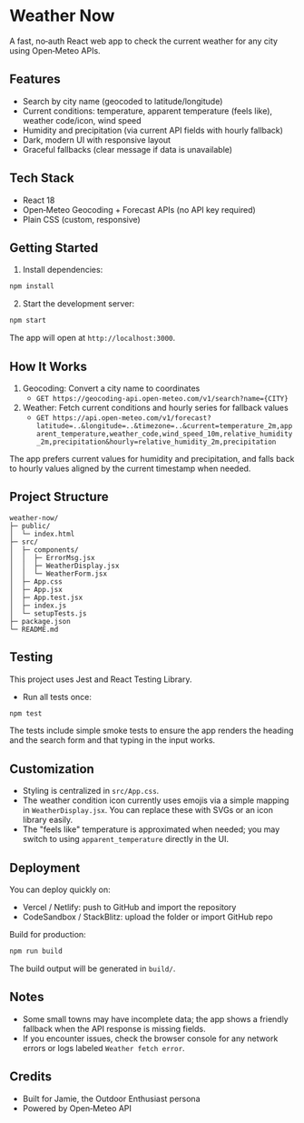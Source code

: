 # Weather Now

A fast, no‑auth React web app to check the current weather for any city using Open‑Meteo APIs.

## Features
- Search by city name (geocoded to latitude/longitude)
- Current conditions: temperature, apparent temperature (feels like), weather code/icon, wind speed
- Humidity and precipitation (via current API fields with hourly fallback)
- Dark, modern UI with responsive layout
- Graceful fallbacks (clear message if data is unavailable)

## Tech Stack
- React 18
- Open‑Meteo Geocoding + Forecast APIs (no API key required)
- Plain CSS (custom, responsive)

## Getting Started

1. Install dependencies:
```bash
npm install
```

2. Start the development server:
```bash
npm start
```
The app will open at `http://localhost:3000`.

## How It Works

1. Geocoding: Convert a city name to coordinates
   - `GET https://geocoding-api.open-meteo.com/v1/search?name={CITY}`
2. Weather: Fetch current conditions and hourly series for fallback values
   - `GET https://api.open-meteo.com/v1/forecast?latitude=..&longitude=..&timezone=..&current=temperature_2m,apparent_temperature,weather_code,wind_speed_10m,relative_humidity_2m,precipitation&hourly=relative_humidity_2m,precipitation`

The app prefers current values for humidity and precipitation, and falls back to hourly values aligned by the current timestamp when needed.

## Project Structure
```
weather-now/
├─ public/
│  └─ index.html
├─ src/
│  ├─ components/
│  │  ├─ ErrorMsg.jsx
│  │  ├─ WeatherDisplay.jsx
│  │  └─ WeatherForm.jsx
│  ├─ App.css
│  ├─ App.jsx
│  ├─ App.test.jsx
│  ├─ index.js
│  └─ setupTests.js
├─ package.json
└─ README.md
```

## Testing
This project uses Jest and React Testing Library.

- Run all tests once:
```bash
npm test
```

The tests include simple smoke tests to ensure the app renders the heading and the search form and that typing in the input works.

## Customization
- Styling is centralized in `src/App.css`.
- The weather condition icon currently uses emojis via a simple mapping in `WeatherDisplay.jsx`. You can replace these with SVGs or an icon library easily.
- The "feels like" temperature is approximated when needed; you may switch to using `apparent_temperature` directly in the UI.

## Deployment
You can deploy quickly on:
- Vercel / Netlify: push to GitHub and import the repository
- CodeSandbox / StackBlitz: upload the folder or import GitHub repo

Build for production:
```bash
npm run build
```
The build output will be generated in `build/`.

## Notes
- Some small towns may have incomplete data; the app shows a friendly fallback when the API response is missing fields.
- If you encounter issues, check the browser console for any network errors or logs labeled `Weather fetch error`.

## Credits
- Built for Jamie, the Outdoor Enthusiast persona
- Powered by Open‑Meteo API
